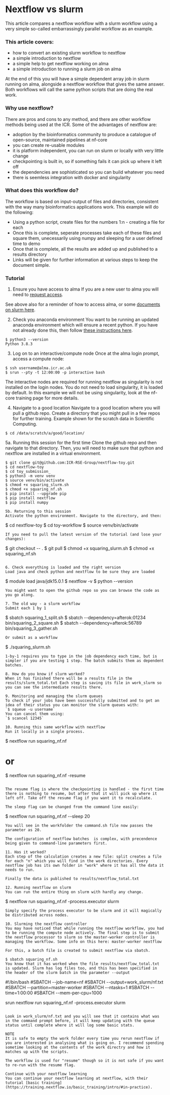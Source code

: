 # Nextflow vs slurm

This article compares a nextflow workflow with a slurm workflow using a very simple so-called embarrassingly parallel workflow as an example.

### This article covers:  
- how to convert an existing slurm workflow to nextflow
- a simple introduction to nextflow
- a simple help to get nextflow working on alma
- a simple introduction to running a slurm job on alma

At the end of this you will have a simple dependent array job in slurm running on alma, alongside a nextflow workflow that gives the same answer. Both workflows will call the same python scripts that are doing the real work.

### Why use nextflow?
There are pros and cons to any method, and there are other workflow methods being used at the ICR. Some of the advantages of nextflow are:

- adoption by the bioinformatics community to produce a catalogue of open-source, maintained pipelines at nf-core 
- you can create re-usable modules
- it is platform independent, you can run on slurm or locally with very little change
- checkpointing is built in, so if something fails it can pick up where it left off
- the dependencies are sophisticated so you can build whatever you need
- there is seemless integration with docker and singularity

### What does this workflow do?
The workflow is based on input-output of files and directories, consistent with the way many bioinformatics applications work.  This example will do the following:

- Using a python script, create files for the numbers 1:n - creating a file for each
- Once this is complete, seperate processes take each of these files and square them, unecessarily using numpy and sleeping for a user defined time to demo
- Once that is complete, all the results are added up and published to a results directory
- Links will be given for further information at various steps to keep the document simple.

### Tutorial
1. Ensure you have access to alma
If you are a new user to alma you will need to [request access](https://nexus.icr.ac.uk/strategic-initiatives/sc/hpc/Pages/Getting-Started.aspx#anchor3).

See above also for a reminder of how to access alma, or some [documents on slurm here](https://nexus.icr.ac.uk/strategic-initiatives/sc/hpc/userguides/Pages/Use-Cases.aspx).

2. Check you anaconda environment
You want to be running an updated anaconda environment which will ensure a recent python. If you have not already done this, then follow [these instructions here](../conda/mamba-first.md). 

```
$ python3 --version
Python 3.8.3
```

3. Log on to an interactive/compute node
Once at the alma login prompt, access a compute node:

```
$ ssh username@alma.icr.ac.uk
$ srun --pty -t 12:00:00 -p interactive bash
```
The interactive nodes are required for running nextflow as singularity is not installed on the login nodes. You do not need to load singularity, it is loaded by default. In this example we will not be using singularity, look at the nf-core training page  for more details.

4. Navigate to a good location
Navigate to a good location where you will pull a github repo. Create a directory that you might pull in a few repos for further training. Example shown for the scratch data in Scientific Computing.

```
$ cd /data/scratch/a/good/location/
```

5a. Running this session for the first time
Clone the github repo and then navigate to that directory. Then, you will need to make sure that python and nextflow are installed in a virtual environment.

```
$ git clone git@github.com:ICR-RSE-Group/nextflow-toy.git
$ cd nextflow-toy
$ cd toy_submission_
$ python3 -m venv venv
$ source venv/bin/activate
$ chmod +x squaring_slurm.sh
$ chmod +x squaring_nf.sh
$ pip install --upgrade pip
$ pip install nextflow
$ pip install numpy

5b. Returning to this session
Activate the python environment. Navigate to the directory, and then:

```
$ cd nextflow-toy
$ cd toy-workflow
$ source venv/bin/activate
```
If you need to pull the latest version of the tutorial (and lose your changes):
```
$ git checkout -- .
$ git pull
$ chmod +x squaring_slurm.sh
$ chmod +x squaring_nf.sh
```

6. Check everything is loaded and the right version
Load java and check python and nextflow to be sure they are loaded
```
$ module load java/jdk15.0.1
$ nextflow -v
$ python --version
```
You might want to open the github repo so you can browse the code as you go along.

7. The old way - a slurm workflow
Submit each 1 by 1

```
$ sbatch squaring_1_split.sh
$ sbatch --dependency=afterok:01234 bin/squaring_2_square.sh
$ sbatch --dependency=afterok:56789 bin/squaring_3_gather.sh
```
Or submit as a workflow
```
$ ./squaring_slurm.sh
```
1-by-1 requires you to type in the job dependency each time, but is simpler if you are testing 1 step. The batch submits them as dependent batches.

8. How do you know if slurm worked?
When it has finished there will be a results file in the results/slurm_total.txt Each step is saving its file in work_slurm so you can see the intermediate results there.

9. Monitoring and managing the slurm queues
To check if your jobs have been successfully submitted and to get an idea of their status you can monitor the slurm queues with:
`$ squeue -u username`
You can cancel them using:
`$ scancel 12345`

10. Running this same workflow with nextflow
Run it locally in a single process.

```
$ nextflow run squaring_nf.nf
# or
$ nextflow run squaring_nf.nf -resume
```

The resume flag is where the checkpointing is handled - the first time there is nothing to resume, but after that it will pick up where it left off. Take off the resume flag if you want it to recalculate.

The sleep flag can be changed from the command line easily:

```
$ nextflow run squaring_nf.nf --sleep 20
```
You will see in the workfolder the command.sh file now passes the parameter as 20.

The configuration of nextflow batches  is complex, with precendence being given to command-line parameters first.

11. Has it worked?
Each step of the calculation creates a new file: split creates a file for each "n" which you will find in the work directories. Every nextflow job has its own folder in "work" where it has all the data it needs to run.

Finally the data is published to results/nextflow_total.txt

12. Running nextflow on slurm
You can run the entire thing on slurm with hardly any change.

```
$ nextflow run squaring_nf.nf -process.executor slurm
```
Simply specify the process executor to be slurm and it will magically be distributed across nodes.

10. Slurming the nextflow controller
You may have noticed that while running the nextflow workflow, you had to be running the compute node actively. The final step is to submit the nextflow processor to slurm so the master-worker controller is managing the workflow. Some info on this here: master-worker nextflow 

For this, a batch file is created to submit nextflow via sbatch.

$ sbatch squaring_nf.sh
You know that it has worked when the file results/nextflow_total.txt is updated. Slurm has log files too, and this has been specified in the header of the slurm batch in the parameter --output

```
#!/bin/bash
#SBATCH --job-name=nf
#SBATCH --output=work_slurm/nf.txt
#SBATCH --partition=master-worker
#SBATCH --ntasks=1
#SBATCH --time=1:00:00
#SBATCH --mem-per-cpu=1000

srun nextflow run squaring_nf.nf -process.executor slurm
```

Look in work_slurm/nf.txt and you will see that it contains what was in the command prompt before, it will keep updating with the queue status until complete where it will log some basic stats.

NOTE
It is safe to empty the work folder every time you rerun nextflow if you are interested in analysing what is going on. I recommend spending sometime looking at the contents of the work directry and how it matches up with the scripts.

The workflow is used for "resume" though so it is not safe if you want to re-run with the resume flag.

Continue with your nextflow learning
You can continue your nextflow learning at nextflow, with their tutorial [basic training](https://training.nextflow.io/basic_training/intro/#in-practice).

